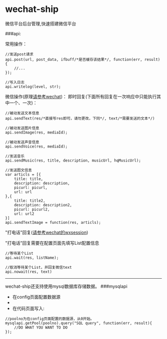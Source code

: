 wechat-ship
===========

微信平台后台管理,快速搭建微信平台

###api:

常用操作：
```
//发送post请求
api.post(url, post_data, ifbuff/*是否缓存该结果*/, function(err, result){
    //...
});
```
```
//写入日志
api.writelog(level, str);
```

微信操作(原理[请参考wechat](https://github.com/node-webot/wechat))：
即时回复(下面所有回复在一次响应中只能执行其中一个、一次)：
```
//被动发送文本信息
api.sendText(res/*直接写res即可，请勿更改，下同*/, text/*需要发送的文本*/)
```
```
//被动发送图片信息
api.sendImage(res, mediaId);
```
```
//被动发送声音信息
api.sendVoice(res, mediaId);
```
```
//发送音乐
api.sendMusic(res, title, description, musicUrl, hqMusicUrl);
```
```
//发送图文信息
var articls = [{
	title: title,
	description: description,
	picurl: picurl,
	url: url
},{
	title: title2,
	description: description2,
	picurl: picurl2,
	url: url2
}]
api.sendTextImage = function(res, articls);
```
"打电话"回复([请参考wechat的wxsession]([https://github.com/node-webot/wechat#wxsession%E6%94%AF%E6%8C%81]))

"打电话"回复需要在配置页面先填写List配置信息
```
//等待某个List
api.wait(res, listName);
```
```
//取消等待某个List，并回复微信text
api.nowait(res, text)
```

------------

wechat-ship还支持使用mysql数据库存储数据。
###mysqlapi
* 在config页面配置数据源
* 
* 在代码页面写入:

```
//poolno为在config页面配置的数据源，从0开始。
mysqlapi.getPool(poolno).query("SQL query", function(err, result){
    //DO WHAT YOU WANT TO DO
});
```
